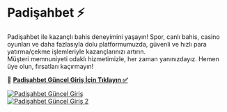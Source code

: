 # Padişahbet ⚡️  

Padişahbet ile kazançlı bahis deneyimini yaşayın! Spor, canlı bahis, casino oyunları ve daha fazlasıyla dolu platformumuzda, güvenli ve hızlı para yatırma/çekme işlemleriyle kazançlarınızı artırın.  
Müşteri memnuniyeti odaklı hizmetimizle, her zaman yanınızdayız. Hemen üye olun, fırsatları kaçırmayın!  

🔗 **[Padişahbet Güncel Giriş İçin Tıklayın ✅](https://heylink.me/bonussitelerii/)**  

[![Padişahbet Güncel Giriş](https://i.ibb.co/YjtLwQ8/cats.jpg)](https://heylink.me/bonussitelerii/)  
[![Padişahbet Güncel Giriş 2](https://i.ibb.co/VHdrjnQ/df.jpg)](https://heylink.me/bonussitelerii/)  
